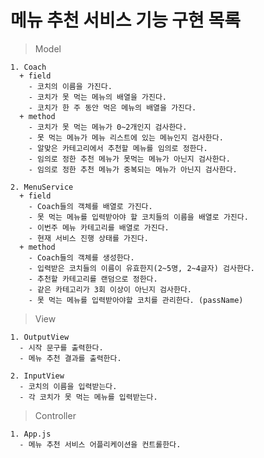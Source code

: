 # 메뉴 추천 서비스 기능 구현 목록

> Model

    1. Coach
      + field
        - 코치의 이름을 가진다.
        - 코치가 못 먹는 메뉴의 배열을 가진다.
        - 코치가 한 주 동안 먹은 메뉴의 배열을 가진다.
      + method
        - 코치가 못 먹는 메뉴가 0~2개인지 검사한다.
        - 못 먹는 메뉴가 메뉴 리스트에 있는 메뉴인지 검사한다.
        - 알맞은 카테고리에서 추천할 메뉴를 임의로 정한다.
        - 임의로 정한 추천 메뉴가 못먹는 메뉴가 아닌지 검사한다.
        - 임의로 정한 추천 메뉴가 중복되는 메뉴가 아닌지 검사한다.

    2. MenuService
      + field
        - Coach들의 객체를 배열로 가진다.
        - 못 먹는 메뉴를 입력받아야 할 코치들의 이름을 배열로 가진다.
        - 이번주 메뉴 카테고리를 배열로 가진다.
        - 현재 서비스 진행 상태를 가진다.
      + method
        - Coach들의 객체를 생성한다.
        - 입력받은 코치들의 이름이 유효한지(2~5명, 2~4글자) 검사한다.
        - 추천할 카테고리를 랜덤으로 정한다.
        - 같은 카테고리가 3회 이상이 아닌지 검사한다.
        - 못 먹는 메뉴를 입력받아야할 코치를 관리한다. (passName)

> View

    1. OutputView
      - 시작 문구를 출력한다.
      - 메뉴 추천 결과를 출력한다.

    2. InputView
      - 코치의 이름을 입력받는다.
      - 각 코치가 못 먹는 메뉴를 입력받는다.

> Controller

    1. App.js
      - 메뉴 추천 서비스 어플리케이션을 컨트롤한다.
